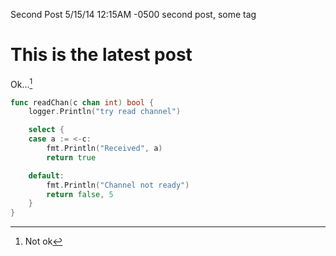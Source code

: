Second Post
5/15/14 12:15AM -0500
second post, some tag

# This is the latest post

Ok...[^1]

````go
func readChan(c chan int) bool {
    logger.Println("try read channel")

    select {
    case a := <-c:
        fmt.Println("Received", a)
        return true

    default:
        fmt.Println("Channel not ready")
        return false, 5
    }
}
````

[^1]: Not ok